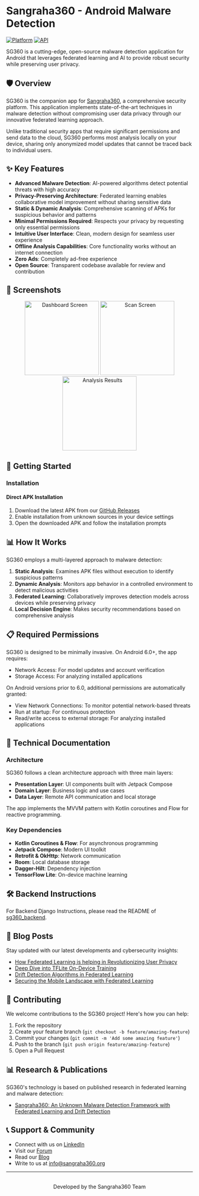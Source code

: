 # Sangraha360 - Android Malware Detection

[![Platform](https://img.shields.io/badge/platform-Android-green.svg)](https://www.android.com)
[![API](https://img.shields.io/badge/API-26%2B-brightgreen.svg)](https://android-arsenal.com/api?level=26)

SG360 is a cutting-edge, open-source malware detection application for Android that leverages federated learning and AI to provide robust security while preserving user privacy.

## 🛡️ Overview

SG360 is the companion app for [Sangraha360](https://sangraha360.org), a comprehensive security platform. This application implements state-of-the-art techniques in malware detection without compromising user data privacy through our innovative federated learning approach.

Unlike traditional security apps that require significant permissions and send data to the cloud, SG360 performs most analysis locally on your device, sharing only anonymized model updates that cannot be traced back to individual users.

## ✨ Key Features

- **Advanced Malware Detection**: AI-powered algorithms detect potential threats with high accuracy
- **Privacy-Preserving Architecture**: Federated learning enables collaborative model improvement without sharing sensitive data
- **Static & Dynamic Analysis**: Comprehensive scanning of APKs for suspicious behavior and patterns
- **Minimal Permissions Required**: Respects your privacy by requesting only essential permissions
- **Intuitive User Interface**: Clean, modern design for seamless user experience
- **Offline Analysis Capabilities**: Core functionality works without an internet connection
- **Zero Ads**: Completely ad-free experience
- **Open Source**: Transparent codebase available for review and contribution

## 📱 Screenshots

<p align="center">
  <img src="sg360_app/images/DashBoard.png" width=200 alt="Dashboard Screen" />
  <img src="sg360_app/images/ScanScreen.png" width=200 alt="Scan Screen" />
  <img src="sg360_app/images/AnalysisResult.png" width=200 alt="Analysis Results" />
</p>

## 🚀 Getting Started

### Installation
#### Direct APK Installation
1. Download the latest APK from our [GitHub Releases](https://github.com/cyberguard360/ngit-sangraha360.org/releases)
2. Enable installation from unknown sources in your device settings
3. Open the downloaded APK and follow the installation prompts

## 📊 How It Works

SG360 employs a multi-layered approach to malware detection:

1. **Static Analysis**: Examines APK files without execution to identify suspicious patterns
2. **Dynamic Analysis**: Monitors app behavior in a controlled environment to detect malicious activities
3. **Federated Learning**: Collaboratively improves detection models across devices while preserving privacy
4. **Local Decision Engine**: Makes security recommendations based on comprehensive analysis

## 📋 Required Permissions

SG360 is designed to be minimally invasive. On Android 6.0+, the app requires:
- Network Access: For model updates and account verification
- Storage Access: For analyzing installed applications

On Android versions prior to 6.0, additional permissions are automatically granted:
- View Network Connections: To monitor potential network-based threats
- Run at startup: For continuous protection
- Read/write access to external storage: For analyzing installed applications

## 🔧 Technical Documentation

### Architecture

SG360 follows a clean architecture approach with three main layers:
- **Presentation Layer**: UI components built with Jetpack Compose
- **Domain Layer**: Business logic and use cases
- **Data Layer**: Remote API communication and local storage

The app implements the MVVM pattern with Kotlin coroutines and Flow for reactive programming.

### Key Dependencies

- **Kotlin Coroutines & Flow**: For asynchronous programming
- **Jetpack Compose**: Modern UI toolkit
- **Retrofit & OkHttp**: Network communication
- **Room**: Local database storage
- **Dagger-Hilt**: Dependency injection
- **TensorFlow Lite**: On-device machine learning

## 🛠️ Backend Instructions

For Backend Django Instructions, please read the README of [sg360_backend](https://github.com/cyberguard360/ngit-sangraha360.org/blob/backend-Django/sg360_backend/README.md).

## 📝 Blog Posts

Stay updated with our latest developments and cybersecurity insights:

- [How Federated Learning is helping in Revolutionizing User Privacy](https://sangraha360.org/blog/blogs/blog4)
- [Deep Dive into TFLite On-Device Training](https://sangraha360.org/blog/blogs/blog5)
- [Drift Detection Algorithms in Federated Learning](https://sangraha360.org/blog/blogs/blog3)
- [Securing the Mobile Landscape with Federated Learning](https://medium.com/@akshaynagamalla23/securing-the-mobile-landscape-with-federated-learning-%EF%B8%8F-f86a28d82efa)

## 🤝 Contributing

We welcome contributions to the SG360 project! Here's how you can help:

1. Fork the repository
2. Create your feature branch (`git checkout -b feature/amazing-feature`)
3. Commit your changes (`git commit -m 'Add some amazing feature'`)
4. Push to the branch (`git push origin feature/amazing-feature`)
5. Open a Pull Request

## 📊 Research & Publications

SG360's technology is based on published research in federated learning and malware detection:
- [Sangraha360: An Unknown Malware Detection Framework with Federated Learning and Drift Detection](https://ijisae.org/index.php/IJISAE/article/view/4978)

## 📞 Support & Community

- Connect with us on [LinkedIn](https://www.linkedin.com/company/sangraha360)
- Visit our [Forum](https://sangraha360.org/contactus)
- Read our [Blog](https://sangraha360.org/blog)
- Write to us at [info@sangraha360.org](mailto:info@sangraha360.org)

---

<p align="center">
  <br>
  Developed by the Sangraha360 Team
</p>
